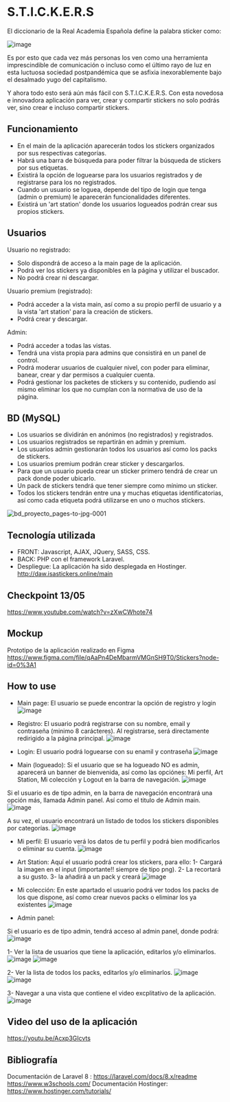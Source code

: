 
# S.T.I.C.K.E.R.S

El diccionario de la Real Academia Española define la palabra sticker como:

![image](https://user-images.githubusercontent.com/67797259/161443658-705d2be7-9de2-4f04-9e95-4fac0fa15d49.png)

Es por esto que cada vez más personas los ven como una herramienta imprescindible de comunicación o incluso como el último rayo de luz en esta luctuosa sociedad postpandémica que se asfixia inexorablemente bajo el desalmado yugo del capitalismo.

Y ahora todo esto será aún más fácil con S.T.I.C.K.E.R.S. Con esta novedosa e innovadora aplicación para ver, crear y compartir stickers no solo podrás ver, sino crear e incluso compartir stickers. 


## Funcionamiento

- En el main de la aplicación aparecerán todos los stickers organizados por sus respectivas categorías.
- Habrá una barra de búsqueda para poder filtrar la búsqueda de stickers por sus etiquetas.
- Existirá la opción de loguearse para los usuarios registrados y de registrarse para los no registrados.
- Cuando un usuario se loguea, depende del tipo de login que tenga (admin o premium) le aparecerán funcionalidades diferentes.
- Existirá un 'art station' donde los usuarios logueados podrán crear sus propios stickers.



## Usuarios

Usuario no registrado: 
   * Solo dispondrá de acceso a la main page de la aplicación.
   * Podrá ver los stickers ya disponibles en la página y utilizar el buscador.
   * No podrá crear ni descargar.

Usuario premium (registrado): 
   * Podrá acceder a la vista main, así como a su propio perfil de usuario y a la vista 'art station' para la creación de stickers.
   * Podrá crear y descargar.
   
Admin:
   * Podrá acceder a todas las vistas.
   * Tendrá una vista propia para admins que consistirá en un panel de control.
   * Podrá moderar usuarios de cualquier nivel, con poder para eliminar, banear, crear y dar permisos a cualquier cuenta.
   * Podrá gestionar los packetes de stickers y su contenido, pudiendo así mismo eliminar los que no cumplan con la normativa de uso de la página.

## BD (MySQL)

- Los usuarios se dividirán en anónimos (no registrados) y registrados.
- Los usuarios registrados se repartirán en admin y premium.
- Los usuarios admin gestionarán todos los usuarios así como los packs de stickers.
- Los usuarios premium podrán crear sticker y descargarlos. 
- Para que un usuario pueda crear un sticker primero tendrá de crear un pack donde poder ubicarlo.
- Un pack de stickers tendrá que tener siempre como mínimo un sticker.
- Todos los stickers tendrán entre una y muchas etiquetas identificatorias, así como cada etiqueta podrá utilizarse en uno o muchos stickers.


![bd_proyecto_pages-to-jpg-0001](https://user-images.githubusercontent.com/67797259/161443318-65f7b367-e76f-42f0-aea2-17439944e6e0.jpg)


## Tecnología utilizada

* FRONT:
    Javascript, AJAX, JQuery, SASS, CSS.
* BACK:
    PHP con el framework Laravel.
* Despliegue:
   La aplicación ha sido desplegada en Hostinger.
   http://daw.isastickers.online/main

    
 ## Checkpoint 13/05
 https://www.youtube.com/watch?v=zXwCWhote74
 
 
 ## Mockup
 Prototipo de la aplicación realizado en Figma
https://www.figma.com/file/qAaPn4DeMbarmVMGnSH9T0/Stickers?node-id=0%3A1

 ## How to use
 * Main page:
 El usuario se puede encontrar la opción de registro y login
 ![image](https://user-images.githubusercontent.com/67797259/174910614-4c5f8737-686e-40d1-8f7a-9530c17b0083.png)
 
 * Registro:
 El usuario podrá registrarse con su nombre, email y contraseña (minimo 8 carácteres). Al registrarse, será directamente redirigido a la página principal.
![image](https://user-images.githubusercontent.com/67797259/174910685-ae36a67b-9ad1-461f-bef6-c929ff0e30ad.png)

 * Login:
 El usuario podrá loguearse con su enamil y contraseña
![image](https://user-images.githubusercontent.com/67797259/174910777-2a7df936-2153-4f5f-ac7b-bcf1a219c039.png)

* Main (logueado):
 Si el usuario que se ha logueado NO es admin, aparecerá un banner de bienvenida, así como las opciónes: Mi perfil, Art Station, Mi colección y Logout en la barra de navegación. 
 ![image](https://user-images.githubusercontent.com/67797259/174911015-3643d03a-ac51-4d0a-bc6b-19b67cb5f737.png)
 
 Si el usuario es de tipo admin, en la barra de navegación encontrará una opción más, llamada Admin panel. Así como el titulo de Admin main.
 ![image](https://user-images.githubusercontent.com/67797259/174911144-599cc39a-ff86-482d-ad17-43dc67a48077.png)

 A su vez, el usuario encontrará un listado de todos los stickers disponibles por categorías. 
![image](https://user-images.githubusercontent.com/67797259/174911161-0ff7675b-cf90-4c13-83e3-60c55c4d42a9.png)

* Mi perfil:
 El usuario verá los datos de tu perfil y podrá bien modificarlos o eliminar su cuenta.
![image](https://user-images.githubusercontent.com/67797259/174911227-ba572121-21fa-4de7-a815-e897c31a4937.png)

* Art Station:
Aquí el usuario podrá crear los stickers, para ello:
1- Cargará la imagen en el input (importante!! siempre de tipo png).
2- La recortará a su gusto.
3- la añadirá a un pack y creará
![image](https://user-images.githubusercontent.com/67797259/174911314-264689e1-dc4b-43cb-be5a-5505d36d1e45.png)


* Mi colección:
En este apartado el usuario podrá ver todos los packs de los que dispone, así como crear nuevos packs o eliminar los ya existentes
![image](https://user-images.githubusercontent.com/67797259/174911451-4ff07aec-15dc-42b5-a45d-ea37ff902657.png)

* Admin panel:

Si el usuario es de tipo admin, tendrá acceso al admin panel, donde podrá:
![image](https://user-images.githubusercontent.com/67797259/174911760-4e869ce3-5bbc-4735-80b9-bf332089244c.png)

1- Ver la lista de usuarios que tiene la aplicación, editarlos y/o eliminarlos.
![image](https://user-images.githubusercontent.com/67797259/174911795-f7a7e844-8dba-4225-9fe9-6f2a5d2c17de.png)
![image](https://user-images.githubusercontent.com/67797259/174911848-c54014fd-a73a-4ffc-b97a-680b03eda2e0.png)

2- Ver la lista de todos los packs, editarlos y/o eliminarlos.
![image](https://user-images.githubusercontent.com/67797259/174911817-851bdfc3-e7b8-412b-887a-90efedf86353.png)
![image](https://user-images.githubusercontent.com/67797259/174911873-89f2d48b-70f0-4231-b3f4-349c01869de4.png)


3- Navegar a una vista que contiene el video excplitativo de la aplicación.
![image](https://user-images.githubusercontent.com/67797259/174911837-282aee84-8485-470e-95e2-d79895dc2e06.png)


 ## Video del uso de la aplicación
 https://youtu.be/Acxp3GIcvts

 ## Bibliografía
 Documentación de Laravel 8 : https://laravel.com/docs/8.x/readme
 https://www.w3schools.com/
 Documentación Hostinger: https://www.hostinger.com/tutorials/


